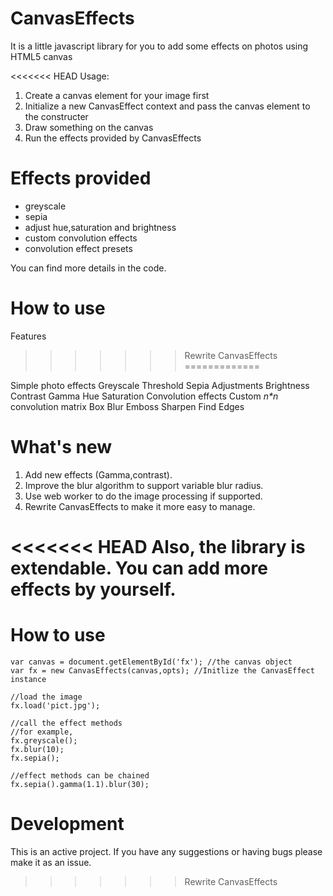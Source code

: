 CanvasEffects
=============

It is a little javascript library for you to add some effects on photos using HTML5 canvas

<<<<<<< HEAD
Usage:

1. Create a canvas element for your image first
2. Initialize a new CanvasEffect context and pass the canvas element to the constructer
3. Draw something on the canvas
4. Run the effects provided by CanvasEffects

Effects provided
================

 - greyscale
 - sepia
 - adjust hue,saturation and brightness
 - custom convolution effects
 - convolution effect presets

You can find more details in the code.

How to use
=======
Features
>>>>>>> Rewrite CanvasEffects
=============

 Simple photo effects
  Greyscale
  Threshold
  Sepia
 Adjustments
  Brightness
  Contrast
  Gamma
  Hue
  Saturation
 Convolution effects
  Custom _n*n_ convolution matrix
  Box Blur
  Emboss
  Sharpen
  Find Edges

What's new
==============

1. Add new effects (Gamma,contrast).
2. Improve the blur algorithm to support variable blur radius.
3. Use web worker to do the image processing if supported.
4. Rewrite CanvasEffects to make it more easy to manage.

<<<<<<< HEAD
Also, the library is extendable. You can add more effects by yourself.
=======
How to use
==============

	var canvas = document.getElementById('fx'); //the canvas object
	var fx = new CanvasEffects(canvas,opts); //Initlize the CanvasEffect instance
	
	//load the image
	fx.load('pict.jpg');
	
	//call the effect methods
	//for example,
	fx.greyscale();
	fx.blur(10);
	fx.sepia();
	
	//effect methods can be chained
	fx.sepia().gamma(1.1).blur(30);

Development
===============

This is an active project. If you have any suggestions or having bugs please make it as an issue.
>>>>>>> Rewrite CanvasEffects
